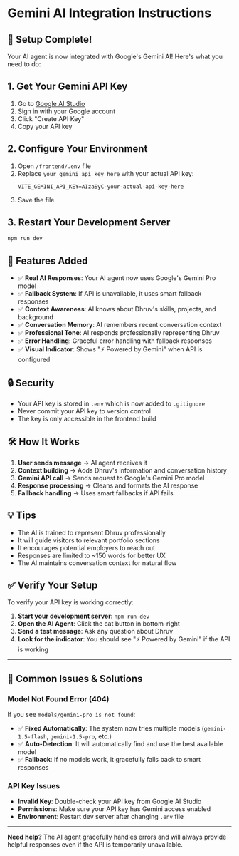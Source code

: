 # Gemini AI Integration Instructions

## 🚀 Setup Complete!

Your AI agent is now integrated with Google's Gemini AI! Here's what you need to do:

## 1. Get Your Gemini API Key

1. Go to [Google AI Studio](https://aistudio.google.com/app/apikey)
2. Sign in with your Google account
3. Click "Create API Key"
4. Copy your API key

## 2. Configure Your Environment

1. Open `/frontend/.env` file
2. Replace `your_gemini_api_key_here` with your actual API key:
   ```
   VITE_GEMINI_API_KEY=AIzaSyC-your-actual-api-key-here
   ```
3. Save the file

## 3. Restart Your Development Server

```bash
npm run dev
```

## 🎯 Features Added

- ✅ **Real AI Responses**: Your AI agent now uses Google's Gemini Pro model
- ✅ **Fallback System**: If API is unavailable, it uses smart fallback responses
- ✅ **Context Awareness**: AI knows about Dhruv's skills, projects, and background
- ✅ **Conversation Memory**: AI remembers recent conversation context
- ✅ **Professional Tone**: AI responds professionally representing Dhruv
- ✅ **Error Handling**: Graceful error handling with fallback responses
- ✅ **Visual Indicator**: Shows "⚡ Powered by Gemini" when API is configured

## 🔒 Security

- Your API key is stored in `.env` which is now added to `.gitignore`
- Never commit your API key to version control
- The key is only accessible in the frontend build

## 🛠️ How It Works

1. **User sends message** → AI agent receives it
2. **Context building** → Adds Dhruv's information and conversation history
3. **Gemini API call** → Sends request to Google's Gemini Pro model
4. **Response processing** → Cleans and formats the AI response
5. **Fallback handling** → Uses smart fallbacks if API fails

## 💡 Tips

- The AI is trained to represent Dhruv professionally
- It will guide visitors to relevant portfolio sections
- It encourages potential employers to reach out
- Responses are limited to ~150 words for better UX
- The AI maintains conversation context for natural flow

## ✅ Verify Your Setup

To verify your API key is working correctly:
1. **Start your development server**: `npm run dev`
2. **Open the AI Agent**: Click the cat button in bottom-right
3. **Send a test message**: Ask any question about Dhruv
4. **Look for the indicator**: You should see "⚡ Powered by Gemini" if the API is working

---

## 🚨 Common Issues & Solutions

### Model Not Found Error (404)
If you see `models/gemini-pro is not found`:
- ✅ **Fixed Automatically**: The system now tries multiple models (`gemini-1.5-flash`, `gemini-1.5-pro`, etc.)
- ✅ **Auto-Detection**: It will automatically find and use the best available model
- ✅ **Fallback**: If no models work, it gracefully falls back to smart responses

### API Key Issues
- **Invalid Key**: Double-check your API key from Google AI Studio
- **Permissions**: Make sure your API key has Gemini access enabled
- **Environment**: Restart dev server after changing `.env` file

---

**Need help?** The AI agent gracefully handles errors and will always provide helpful responses even if the API is temporarily unavailable.
